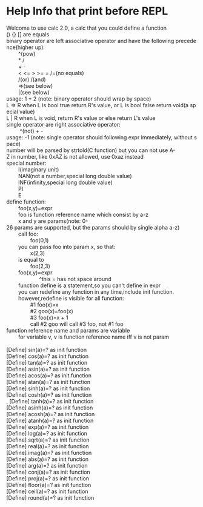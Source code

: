 # Help Info that print before REPL
Welcome&nbsp;to&nbsp;use&nbsp;calc&nbsp;2.0,&nbsp;a&nbsp;calc&nbsp;that&nbsp;you&nbsp;could&nbsp;define&nbsp;a&nbsp;function<br>
()&nbsp;{}&nbsp;[]&nbsp;are&nbsp;equals<br>
binary&nbsp;operator&nbsp;are&nbsp;left&nbsp;associative&nbsp;operator&nbsp;and&nbsp;have&nbsp;the&nbsp;following&nbsp;precedence(higher&nbsp;up):<br>
&nbsp;&nbsp;&nbsp;&nbsp;&nbsp;&nbsp;&nbsp;&nbsp;^(pow)<br>
&nbsp;&nbsp;&nbsp;&nbsp;&nbsp;&nbsp;&nbsp;&nbsp;*&nbsp;/<br>
&nbsp;&nbsp;&nbsp;&nbsp;&nbsp;&nbsp;&nbsp;&nbsp;+&nbsp;-<br>
&nbsp;&nbsp;&nbsp;&nbsp;&nbsp;&nbsp;&nbsp;&nbsp;<&nbsp;<=&nbsp;>&nbsp;>=&nbsp;=&nbsp;/=(no&nbsp;equals)<br>
&nbsp;&nbsp;&nbsp;&nbsp;&nbsp;&nbsp;&nbsp;&nbsp;/(or)&nbsp;/(and)<br>
&nbsp;&nbsp;&nbsp;&nbsp;&nbsp;&nbsp;&nbsp;&nbsp;=>(see&nbsp;below)<br>
&nbsp;&nbsp;&nbsp;&nbsp;&nbsp;&nbsp;&nbsp;&nbsp;|(see&nbsp;below)<br>
usage:&nbsp;1&nbsp;+&nbsp;2&nbsp;(note:&nbsp;binary&nbsp;operator&nbsp;should&nbsp;wrap&nbsp;by&nbsp;space)<br>
L&nbsp;=>&nbsp;R&nbsp;when&nbsp;L&nbsp;is&nbsp;bool&nbsp;true&nbsp;return&nbsp;R's&nbsp;value,&nbsp;or&nbsp;L&nbsp;is&nbsp;bool&nbsp;false&nbsp;return&nbsp;void(a&nbsp;special&nbsp;value)<br>
L&nbsp;|&nbsp;R&nbsp;when&nbsp;L&nbsp;is&nbsp;void,&nbsp;return&nbsp;R's&nbsp;value&nbsp;or&nbsp;else&nbsp;return&nbsp;L's&nbsp;value<br>
single&nbsp;operator&nbsp;are&nbsp;right&nbsp;associative&nbsp;operator:<br>
&nbsp;&nbsp;&nbsp;&nbsp;&nbsp;&nbsp;&nbsp;&nbsp;&nbsp;^(not)&nbsp;+&nbsp;-<br>
usage:&nbsp;-1&nbsp;(note:&nbsp;single&nbsp;operator&nbsp;should&nbsp;following&nbsp;expr&nbsp;immediately,&nbsp;without&nbsp;space)<br>
number&nbsp;will&nbsp;be&nbsp;parsed&nbsp;by&nbsp;strtold(C&nbsp;function)&nbsp;but&nbsp;you&nbsp;can&nbsp;not&nbsp;use&nbsp;A-Z&nbsp;in&nbsp;number,&nbsp;like&nbsp;0xAZ&nbsp;is&nbsp;not&nbsp;allowed,&nbsp;use&nbsp;0xaz&nbsp;instead<br>
special&nbsp;number:<br>
&nbsp;&nbsp;&nbsp;&nbsp;&nbsp;&nbsp;&nbsp;&nbsp;I(imaginary&nbsp;unit)<br>
&nbsp;&nbsp;&nbsp;&nbsp;&nbsp;&nbsp;&nbsp;&nbsp;NAN(not&nbsp;a&nbsp;number,special&nbsp;long&nbsp;double&nbsp;value)<br>
&nbsp;&nbsp;&nbsp;&nbsp;&nbsp;&nbsp;&nbsp;&nbsp;INF(infinity,special&nbsp;long&nbsp;double&nbsp;value)<br>
&nbsp;&nbsp;&nbsp;&nbsp;&nbsp;&nbsp;&nbsp;&nbsp;PI<br>
&nbsp;&nbsp;&nbsp;&nbsp;&nbsp;&nbsp;&nbsp;&nbsp;E<br>
define&nbsp;function:<br>
&nbsp;&nbsp;&nbsp;&nbsp;&nbsp;&nbsp;&nbsp;&nbsp;foo(x,y)=expr<br>
&nbsp;&nbsp;&nbsp;&nbsp;&nbsp;&nbsp;&nbsp;&nbsp;foo&nbsp;is&nbsp;function&nbsp;reference&nbsp;name&nbsp;which&nbsp;consist&nbsp;by&nbsp;a-z<br>
&nbsp;&nbsp;&nbsp;&nbsp;&nbsp;&nbsp;&nbsp;&nbsp;x&nbsp;and&nbsp;y&nbsp;are&nbsp;params(note:&nbsp;0-26&nbsp;params&nbsp;are&nbsp;supported,&nbsp;but&nbsp;the&nbsp;params&nbsp;should&nbsp;by&nbsp;single&nbsp;alpha&nbsp;a-z)<br>
&nbsp;&nbsp;&nbsp;&nbsp;&nbsp;&nbsp;&nbsp;&nbsp;call&nbsp;foo:<br>
&nbsp;&nbsp;&nbsp;&nbsp;&nbsp;&nbsp;&nbsp;&nbsp;&nbsp;&nbsp;&nbsp;&nbsp;&nbsp;&nbsp;&nbsp;&nbsp;foo(0,1)<br>
&nbsp;&nbsp;&nbsp;&nbsp;&nbsp;&nbsp;&nbsp;&nbsp;you&nbsp;can&nbsp;pass&nbsp;foo&nbsp;into&nbsp;param&nbsp;x,&nbsp;so&nbsp;that:<br>
&nbsp;&nbsp;&nbsp;&nbsp;&nbsp;&nbsp;&nbsp;&nbsp;&nbsp;&nbsp;&nbsp;&nbsp;&nbsp;&nbsp;&nbsp;&nbsp;x(2,3)<br>
&nbsp;&nbsp;&nbsp;&nbsp;&nbsp;&nbsp;&nbsp;&nbsp;is&nbsp;equal&nbsp;to<br>
&nbsp;&nbsp;&nbsp;&nbsp;&nbsp;&nbsp;&nbsp;&nbsp;&nbsp;&nbsp;&nbsp;&nbsp;&nbsp;&nbsp;&nbsp;&nbsp;foo(2,3)<br>
&nbsp;&nbsp;&nbsp;&nbsp;&nbsp;&nbsp;&nbsp;&nbsp;foo(x,y)=expr<br>
&nbsp;&nbsp;&nbsp;&nbsp;&nbsp;&nbsp;&nbsp;&nbsp;&nbsp;&nbsp;&nbsp;&nbsp;&nbsp;&nbsp;&nbsp;&nbsp;&nbsp;&nbsp;&nbsp;&nbsp;&nbsp;&nbsp;^this&nbsp;=&nbsp;has&nbsp;not&nbsp;space&nbsp;around<br>
&nbsp;&nbsp;&nbsp;&nbsp;&nbsp;&nbsp;&nbsp;&nbsp;function&nbsp;define&nbsp;is&nbsp;a&nbsp;statement,so&nbsp;you&nbsp;can't&nbsp;define&nbsp;in&nbsp;expr<br>
&nbsp;&nbsp;&nbsp;&nbsp;&nbsp;&nbsp;&nbsp;&nbsp;you&nbsp;can&nbsp;redefine&nbsp;any&nbsp;function&nbsp;in&nbsp;any&nbsp;time,include&nbsp;init&nbsp;function.<br>
&nbsp;&nbsp;&nbsp;&nbsp;&nbsp;&nbsp;&nbsp;&nbsp;however,redefine&nbsp;is&nbsp;visible&nbsp;for&nbsp;all&nbsp;function:<br>
&nbsp;&nbsp;&nbsp;&nbsp;&nbsp;&nbsp;&nbsp;&nbsp;&nbsp;&nbsp;&nbsp;&nbsp;&nbsp;&nbsp;&nbsp;&nbsp;#1&nbsp;foo(x)=x<br>
&nbsp;&nbsp;&nbsp;&nbsp;&nbsp;&nbsp;&nbsp;&nbsp;&nbsp;&nbsp;&nbsp;&nbsp;&nbsp;&nbsp;&nbsp;&nbsp;#2&nbsp;goo(x)=foo(x)<br>
&nbsp;&nbsp;&nbsp;&nbsp;&nbsp;&nbsp;&nbsp;&nbsp;&nbsp;&nbsp;&nbsp;&nbsp;&nbsp;&nbsp;&nbsp;&nbsp;#3&nbsp;foo(x)=x&nbsp;+&nbsp;1<br>
&nbsp;&nbsp;&nbsp;&nbsp;&nbsp;&nbsp;&nbsp;&nbsp;&nbsp;&nbsp;&nbsp;&nbsp;&nbsp;&nbsp;&nbsp;&nbsp;call&nbsp;#2&nbsp;goo&nbsp;will&nbsp;call&nbsp;#3&nbsp;foo,&nbsp;not&nbsp;#1&nbsp;foo<br>
function&nbsp;reference&nbsp;name&nbsp;and&nbsp;params&nbsp;are&nbsp;variable<br>
&nbsp;&nbsp;&nbsp;&nbsp;&nbsp;&nbsp;&nbsp;&nbsp;for&nbsp;variable&nbsp;v,&nbsp;v&nbsp;is&nbsp;function&nbsp;reference&nbsp;name&nbsp;iff&nbsp;v&nbsp;is&nbsp;not&nbsp;param<br>
<br>
[Define]&nbsp;sin(a)=?&nbsp;as&nbsp;init&nbsp;function<br>
[Define]&nbsp;cos(a)=?&nbsp;as&nbsp;init&nbsp;function<br>
[Define]&nbsp;tan(a)=?&nbsp;as&nbsp;init&nbsp;function<br>
[Define]&nbsp;asin(a)=?&nbsp;as&nbsp;init&nbsp;function<br>
[Define]&nbsp;acos(a)=?&nbsp;as&nbsp;init&nbsp;function<br>
[Define]&nbsp;atan(a)=?&nbsp;as&nbsp;init&nbsp;function<br>
[Define]&nbsp;sinh(a)=?&nbsp;as&nbsp;init&nbsp;function<br>
[Define]&nbsp;cosh(a)=?&nbsp;as&nbsp;init&nbsp;function<br>,
[Define]&nbsp;tanh(a)=?&nbsp;as&nbsp;init&nbsp;function<br>
[Define]&nbsp;asinh(a)=?&nbsp;as&nbsp;init&nbsp;function<br>
[Define]&nbsp;acosh(a)=?&nbsp;as&nbsp;init&nbsp;function<br>
[Define]&nbsp;atanh(a)=?&nbsp;as&nbsp;init&nbsp;function<br>
[Define]&nbsp;exp(a)=?&nbsp;as&nbsp;init&nbsp;function<br>
[Define]&nbsp;log(a)=?&nbsp;as&nbsp;init&nbsp;function<br>
[Define]&nbsp;sqrt(a)=?&nbsp;as&nbsp;init&nbsp;function<br>
[Define]&nbsp;real(a)=?&nbsp;as&nbsp;init&nbsp;function<br>
[Define]&nbsp;imag(a)=?&nbsp;as&nbsp;init&nbsp;function<br>
[Define]&nbsp;abs(a)=?&nbsp;as&nbsp;init&nbsp;function<br>
[Define]&nbsp;arg(a)=?&nbsp;as&nbsp;init&nbsp;function<br>
[Define]&nbsp;conj(a)=?&nbsp;as&nbsp;init&nbsp;function<br>
[Define]&nbsp;proj(a)=?&nbsp;as&nbsp;init&nbsp;function<br>
[Define]&nbsp;floor(a)=?&nbsp;as&nbsp;init&nbsp;function<br>
[Define]&nbsp;ceil(a)=?&nbsp;as&nbsp;init&nbsp;function<br>
[Define]&nbsp;round(a)=?&nbsp;as&nbsp;init&nbsp;function
